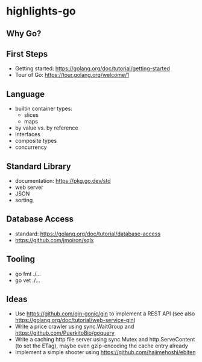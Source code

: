# highlights-go

## Why Go?

## First Steps

- Getting started: https://golang.org/doc/tutorial/getting-started
- Tour of Go: https://tour.golang.org/welcome/1

## Language

- builtin container types:
  - slices
  - maps
- by value vs. by reference
- interfaces
- composite types
- concurrency

## Standard Library

- documentation: https://pkg.go.dev/std
- web server
- JSON
- sorting

## Database Access

- standard: https://golang.org/doc/tutorial/database-access
- https://github.com/jmoiron/sqlx

## Tooling

- go fmt ./...
- go vet ./...

## Ideas

- Use https://github.com/gin-gonic/gin to implement a REST API (see also https://golang.org/doc/tutorial/web-service-gin)
- Write a price crawler using sync.WaitGroup and https://github.com/PuerkitoBio/goquery
- Write a caching http file server using sync.Mutex and http.ServeContent (to set the ETag), maybe even gzip-encoding the cache entry already
- Implement a simple shooter using https://github.com/hajimehoshi/ebiten